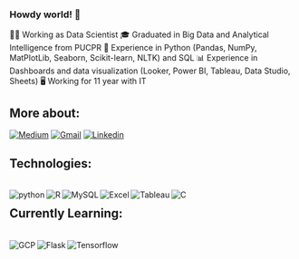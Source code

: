 ### Howdy world! 👋

👨‍💻 Working as Data Scientist
🎓 Graduated in Big Data and Analytical Intelligence from PUCPR
🐍 Experience in Python (Pandas, NumPy, MatPlotLib, Seaborn, Scikit-learn, NLTK) and SQL
📊 Experience in Dashboards and data visualization (Looker, Power BI, Tableau, Data Studio, Sheets)
🖥️ Working for 11 year with IT


## More about:

[![Medium](https://img.shields.io/badge/Medium-12100E?style=for-the-badge&logo=medium&logoColor=white)](https://guilhermebabinski.medium.com)
[![Gmail](https://img.shields.io/badge/Gmail-D14836?style=for-the-badge&logo=gmail&logoColor=white)](alisonbabinski@gmail.com)
[![Linkedin](https://img.shields.io/badge/LinkedIn-0077B5?style=for-the-badge&logo=linkedin&logoColor=white)](https://www.linkedin.com/in/guilhermebabinski/?locale=en_US)

## Technologies:

<div style="display: inline_bloc"><br/>
  <img align="left" alt="python" src="https://img.shields.io/badge/Python-3776AB?style=for-the-badge&logo=python&logoColor=white"/>
  <img align="left" alt="R" src="https://img.shields.io/badge/R-276DC3?style=for-the-badge&logo=r&logoColor=white"/>
  <img align="left" alt="MySQL" src="https://img.shields.io/badge/MySQL-00000F?style=for-the-badge&logo=mysql&logoColor=white"/>
  <img align="left" alt="Excel" src="https://img.shields.io/badge/Microsoft_Excel-217346?style=for-the-badge&logo=microsoft-excel&logoColor=white"/>
  <img align="left" alt="Tableau" src="https://img.shields.io/badge/Tableau-E97627?style=for-the-badge&logo=Tableau&logoColor=white"/>
  <img align="left" alt="C" src="https://img.shields.io/badge/C-00599C?style=for-the-badge&logo=c&logoColor=white"/>
</div>





## Currently Learning:

<div style="display: inline_bloc"><br/>
  <img align="left" alt="GCP" src="https://img.shields.io/badge/Google_Cloud-4285F4?style=for-the-badge&logo=google-cloud&logoColor=white"/>
  <img align="left" alt="Flask" src="https://img.shields.io/badge/Flask-000000?style=for-the-badge&logo=flask&logoColor=white"/>
  <img align="left" alt="Tensorflow" src="https://img.shields.io/badge/TensorFlow-FF6F00?style=for-the-badge&logo=tensorflow&logoColor=white"/>
</div>
